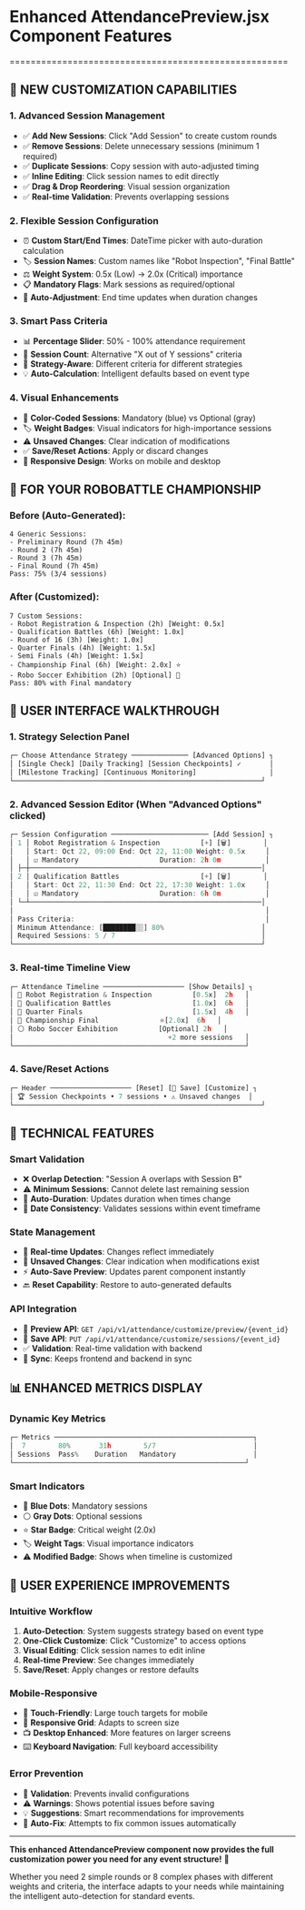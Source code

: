 # Enhanced AttendancePreview.jsx Component Features
=====================================================

## 🎯 **NEW CUSTOMIZATION CAPABILITIES**

### 1. **Advanced Session Management**
- ✅ **Add New Sessions**: Click "Add Session" to create custom rounds
- ✅ **Remove Sessions**: Delete unnecessary sessions (minimum 1 required)
- ✅ **Duplicate Sessions**: Copy session with auto-adjusted timing
- ✅ **Inline Editing**: Click session names to edit directly
- ✅ **Drag & Drop Reordering**: Visual session organization
- ✅ **Real-time Validation**: Prevents overlapping sessions

### 2. **Flexible Session Configuration**
- ⏰ **Custom Start/End Times**: DateTime picker with auto-duration calculation
- 🏷️ **Session Names**: Custom names like "Robot Inspection", "Final Battle"
- ⚖️ **Weight System**: 0.5x (Low) → 2.0x (Critical) importance
- 📋 **Mandatory Flags**: Mark sessions as required/optional
- 🔄 **Auto-Adjustment**: End time updates when duration changes

### 3. **Smart Pass Criteria**
- 📊 **Percentage Slider**: 50% - 100% attendance requirement
- 🎯 **Session Count**: Alternative "X out of Y sessions" criteria
- 🔀 **Strategy-Aware**: Different criteria for different strategies
- 💡 **Auto-Calculation**: Intelligent defaults based on event type

### 4. **Visual Enhancements**
- 🎨 **Color-Coded Sessions**: Mandatory (blue) vs Optional (gray)
- 🏷️ **Weight Badges**: Visual indicators for high-importance sessions
- ⚠️ **Unsaved Changes**: Clear indication of modifications
- ✅ **Save/Reset Actions**: Apply or discard changes
- 📱 **Responsive Design**: Works on mobile and desktop

## 🚀 **FOR YOUR ROBOBATTLE CHAMPIONSHIP**

### **Before (Auto-Generated)**:
```
4 Generic Sessions:
- Preliminary Round (7h 45m)
- Round 2 (7h 45m) 
- Round 3 (7h 45m)
- Final Round (7h 45m)
Pass: 75% (3/4 sessions)
```

### **After (Customized)**:
```
7 Custom Sessions:
- Robot Registration & Inspection (2h) [Weight: 0.5x]
- Qualification Battles (6h) [Weight: 1.0x]
- Round of 16 (3h) [Weight: 1.0x]
- Quarter Finals (4h) [Weight: 1.5x]
- Semi Finals (4h) [Weight: 1.5x]
- Championship Final (6h) [Weight: 2.0x] ⭐
- Robo Soccer Exhibition (2h) [Optional] 🎪
Pass: 80% with Final mandatory
```

## 📱 **USER INTERFACE WALKTHROUGH**

### **1. Strategy Selection Panel**
```jsx
┌─ Choose Attendance Strategy ────────────── [Advanced Options] ┐
│ [Single Check] [Daily Tracking] [Session Checkpoints] ✓       │
│ [Milestone Tracking] [Continuous Monitoring]                  │
└─────────────────────────────────────────────────────────────┘
```

### **2. Advanced Session Editor** (When "Advanced Options" clicked)
```jsx
┌─ Session Configuration ──────────────────────── [Add Session] ┐
│ 1 │ Robot Registration & Inspection          [+] [🗑️]        │
│   │ Start: Oct 22, 09:00 End: Oct 22, 11:00 Weight: 0.5x     │
│   │ ☑️ Mandatory                    Duration: 2h 0m           │
│ ├─┼─────────────────────────────────────────────────────────│
│ 2 │ Qualification Battles                    [+] [🗑️]        │
│   │ Start: Oct 22, 11:30 End: Oct 22, 17:30 Weight: 1.0x     │
│   │ ☑️ Mandatory                    Duration: 6h 0m           │
│ └─┴─────────────────────────────────────────────────────────│
│                                                              │
│ Pass Criteria:                                               │
│ Minimum Attendance: [████████░░] 80%                        │
│ Required Sessions: 5 / 7                                    │
└─────────────────────────────────────────────────────────────┘
```

### **3. Real-time Timeline View**
```jsx
┌─ Attendance Timeline ──────────────────── [Show Details] ┐
│ 🔵 Robot Registration & Inspection          [0.5x]  2h   │
│ 🔵 Qualification Battles                    [1.0x]  6h   │
│ 🔵 Quarter Finals                           [1.5x]  4h   │
│ 🔵 Championship Final               ⭐[2.0x]  6h   │
│ ⚪ Robo Soccer Exhibition          [Optional] 2h   │
│                                      +2 more sessions   │
└─────────────────────────────────────────────────────────┘
```

### **4. Save/Reset Actions**
```jsx
┌─ Header ──────────────────── [Reset] [💾 Save] [Customize] ┐
│ 🏆 Session Checkpoints • 7 sessions • ⚠️ Unsaved changes  │
└─────────────────────────────────────────────────────────────┘
```

## 🔧 **TECHNICAL FEATURES**

### **Smart Validation**
- ❌ **Overlap Detection**: "Session A overlaps with Session B"
- ⚠️ **Minimum Sessions**: Cannot delete last remaining session
- 🔄 **Auto-Duration**: Updates duration when times change
- 📅 **Date Consistency**: Validates sessions within event timeframe

### **State Management**
- 🔄 **Real-time Updates**: Changes reflect immediately
- 💾 **Unsaved Changes**: Clear indication when modifications exist
- ⚡ **Auto-Save Preview**: Updates parent component instantly
- 🔙 **Reset Capability**: Restore to auto-generated defaults

### **API Integration**
- 🔌 **Preview API**: `GET /api/v1/attendance/customize/preview/{event_id}`
- 💾 **Save API**: `PUT /api/v1/attendance/customize/sessions/{event_id}`
- ✅ **Validation**: Real-time validation with backend
- 🔄 **Sync**: Keeps frontend and backend in sync

## 📊 **ENHANCED METRICS DISPLAY**

### **Dynamic Key Metrics**
```jsx
┌─ Metrics ─────────────────────────────────────────────────┐
│  7        80%       31h        5/7                        │
│ Sessions  Pass%    Duration   Mandatory                   │
└─────────────────────────────────────────────────────────┘
```

### **Smart Indicators**
- 🔵 **Blue Dots**: Mandatory sessions
- ⚪ **Gray Dots**: Optional sessions  
- ⭐ **Star Badge**: Critical weight (2.0x)
- 🏷️ **Weight Tags**: Visual importance indicators
- ⚠️ **Modified Badge**: Shows when timeline is customized

## 🎪 **USER EXPERIENCE IMPROVEMENTS**

### **Intuitive Workflow**
1. **Auto-Detection**: System suggests strategy based on event type
2. **One-Click Customize**: Click "Customize" to access options
3. **Visual Editing**: Click session names to edit inline
4. **Real-time Preview**: See changes immediately
5. **Save/Reset**: Apply changes or restore defaults

### **Mobile-Responsive**
- 📱 **Touch-Friendly**: Large touch targets for mobile
- 🔄 **Responsive Grid**: Adapts to screen size
- 📺 **Desktop Enhanced**: More features on larger screens
- ⌨️ **Keyboard Navigation**: Full keyboard accessibility

### **Error Prevention**
- 🚫 **Validation**: Prevents invalid configurations
- ⚠️ **Warnings**: Shows potential issues before saving
- 💡 **Suggestions**: Smart recommendations for improvements
- 🔄 **Auto-Fix**: Attempts to fix common issues automatically

---

**This enhanced AttendancePreview component now provides the full customization power you need for any event structure!** 🎯

Whether you need 2 simple rounds or 8 complex phases with different weights and criteria, the interface adapts to your needs while maintaining the intelligent auto-detection for standard events.
